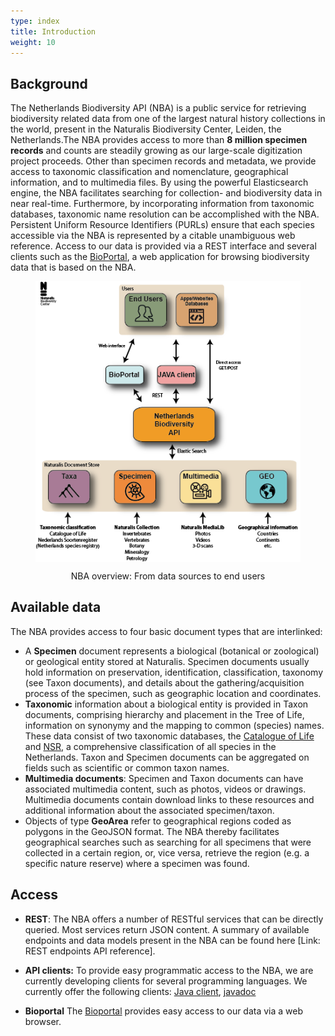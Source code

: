 ```yaml
---
type: index
title: Introduction
weight: 10
---
```


## Background
The Netherlands Biodiversity API (NBA) is a public service for retrieving biodiversity 
related data from one of the largest natural history collections in the world, present 
in the Naturalis Biodiversity Center, Leiden, the Netherlands.The NBA provides access to 
more than **8 million specimen records** and counts are steadily growing as our large-scale digitization 
project proceeds. Other than specimen records and metadata, we provide access to taxonomic 
classification and nomenclature, geographical information, and to multimedia files. By using 
the powerful Elasticsearch engine, the NBA facilitates searching for collection- and 
biodiversity data in near real-time. Furthermore, by incorporating information from 
taxonomic databases, taxonomic name resolution can be accomplished with the NBA. 
Persistent Uniform Resource Identifiers (PURLs) ensure that each species accessible 
via the NBA is represented by a citable unambiguous web reference. Access to our data is provided 
via a REST interface and several clients such as the [BioPortal](http://bioportal.naturalis.nl/"), 
a web application for browsing biodiversity data that is based on the NBA.


<!-- {{< figure src="https://github.com/naturalis/nba-docs/raw/V2_master/static/images/overview.png" class="alignright" title="NBA overview: From data sources to end users" >}} -->

<figure>
<div style="text-align: center;">
	<p><img src="https://github.com/naturalis/nba-docs/raw/V2_master/static/images/overview.png" align="center"
		alt="overview" width=500>
		<figcaption>NBA overview: From data sources to end users</figcaption>
	</div>
</figure>


## Available data
The NBA provides access to four basic document types that are interlinked:

* A **Specimen** document represents a biological (botanical or zoological) or 
  geological entity stored at Naturalis. Specimen documents usually hold information 
  on preservation, identification, classification, taxonomy (see Taxon documents), and 
  details about the gathering/acquisition process of the specimen, such as 
  geographic location and coordinates.
* **Taxonomic** information about a biological entity is provided in Taxon documents, 
  comprising hierarchy and placement in the Tree of Life, information on synonymy and the 
  mapping to common (species) names. These data consist of two taxonomic databases, 
  the [Catalogue of Life](http://www.catalogueoflife.org/) and [NSR](http://www.nederlandsesoorten.nl/), 
  a comprehensive classification of all species in the Netherlands. Taxon and Specimen documents 
  can be aggregated on fields such as scientific or common taxon names.
* **Multimedia documents**: Specimen and Taxon documents can have associated multimedia content, 
  such as photos, videos or drawings. Multimedia documents contain download links to these resources and 
  additional information about the associated specimen/taxon. 
* Objects of type **GeoArea** refer to geographical regions coded as polygons in the GeoJSON format. 
  The NBA thereby facilitates geographical searches such as searching for all specimens that were collected in a 
  certain region, or, vice versa, retrieve the region (e.g. a specific nature reserve) where a specimen was found. 

## Access
* **REST**: The NBA offers a number of RESTful services that can be directly queried. Most services 
  return JSON content. A summary of available endpoints and data models present in the NBA can be found here [Link: REST endpoints API reference]. 

* **API clients:** To provide easy programmatic access to the NBA, we are currently developing clients for 
  several programming languages. We currently offer the following clients:
  [Java client](https://github.com/naturalis/naturalis_data_api), [javadoc](http://naturalis.github.io/naturalis_data_api/javadoc/v2/client/)

* **Bioportal**
  The [Bioportal](http://bioportal.naturalis.nl/) provides easy access to our data via a web browser. 

